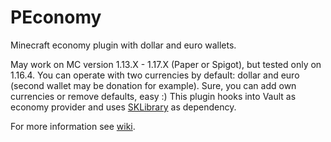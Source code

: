# PEconomy
Minecraft economy plugin with dollar and euro wallets.

May work on MC version 1.13.X - 1.17.X (Paper or Spigot), but tested only on 1.16.4.
You can operate with two currencies by default: dollar and euro (second wallet may be donation for example).
Sure, you can add own currencies or remove defaults, easy :)
This plugin hooks into Vault as economy provider and uses [SKLibrary](https://github.com/SoKnight/SKLibrary) as dependency.

For more information see [wiki](https://github.com/SoKnight/PEconomy/wiki).
